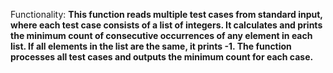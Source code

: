 Functionality: **This function reads multiple test cases from standard input, where each test case consists of a list of integers. It calculates and prints the minimum count of consecutive occurrences of any element in each list. If all elements in the list are the same, it prints -1. The function processes all test cases and outputs the minimum count for each case.**